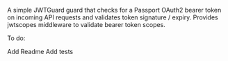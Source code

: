 A simple JWTGuard guard that checks for a Passport OAuth2 bearer token on incoming API requests and validates token signature / expiry. Provides jwtscopes middleware to validate bearer token scopes.

To do:

Add Readme
Add tests